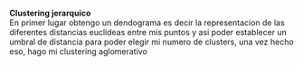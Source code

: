 **Clustering jerarquico** <br>
En primer lugar obtengo un dendograma es decir la representacion de las diferentes distancias euclideas entre mis puntos y asi poder establecer un umbral de distancia
para poder elegir mi numero de clusters, una vez hecho eso, hago mi clustering aglomerativo
